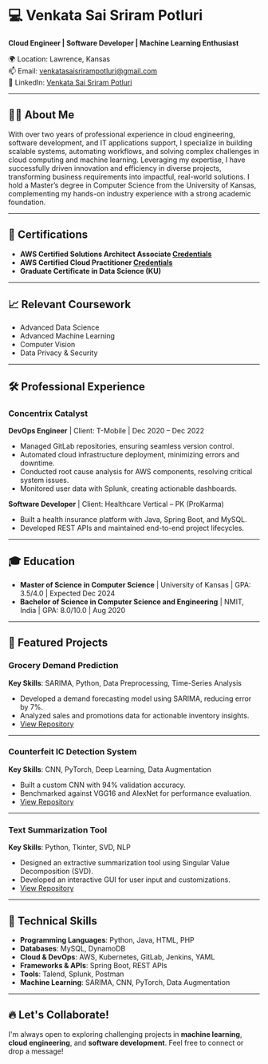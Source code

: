 # 💻 Venkata Sai Sriram Potluri

**Cloud Engineer | Software Developer | Machine Learning Enthusiast**

🌍 Location: Lawrence, Kansas  
📫 Email: [venkatasaisrirampotluri@gmail.com](mailto:venkatasaisrirampotluri@gmail.com)  
🔗 LinkedIn: [Venkata Sai Sriram Potluri](https://www.linkedin.com/in/venkata-sai-sriram-potluri-1760132b1)

---

## 👨‍💻 About Me

With over two years of professional experience in cloud engineering, software development, and IT applications support, I specialize in building scalable systems, automating workflows, and solving complex challenges in cloud computing and machine learning. Leveraging my expertise, I have successfully driven innovation and efficiency in diverse projects, transforming business requirements into impactful, real-world solutions. I hold a Master’s degree in Computer Science from the University of Kansas, complementing my hands-on industry experience with a strong academic foundation.

---

## 📜 Certifications

- **AWS Certified Solutions Architect Associate [Credentials](https://www.credly.com/badges/d79febf9-524f-46d2-92ad-0155dee6fdcf)**  
- **AWS Certified Cloud Practitioner [Credentials](https://www.credly.com/badges/ef616831-59d1-498e-af2f-c80305987984)**  
- **Graduate Certificate in Data Science (KU)**  

---

## 📈 Relevant Coursework

- Advanced Data Science  
- Advanced Machine Learning  
- Computer Vision  
- Data Privacy & Security  

---

## 🛠️ Professional Experience

### **Concentrix Catalyst**  
**DevOps Engineer** | Client: T-Mobile | Dec 2020 – Dec 2022  
- Managed GitLab repositories, ensuring seamless version control.  
- Automated cloud infrastructure deployment, minimizing errors and downtime.  
- Conducted root cause analysis for AWS components, resolving critical system issues.  
- Monitored user data with Splunk, creating actionable dashboards.  

**Software Developer** | Client: Healthcare Vertical – PK (ProKarma)  
- Built a health insurance platform with Java, Spring Boot, and MySQL.  
- Developed REST APIs and maintained end-to-end project lifecycles.  

---

## 🎓 Education

- **Master of Science in Computer Science** | University of Kansas | GPA: 3.5/4.0 | Expected Dec 2024  
- **Bachelor of Science in Computer Science and Engineering** | NMIT, India | GPA: 8.0/10.0 | Aug 2020  

---

## 🌟 Featured Projects

### **Grocery Demand Prediction**  
**Key Skills**: SARIMA, Python, Data Preprocessing, Time-Series Analysis  
- Developed a demand forecasting model using SARIMA, reducing error by 7%.  
- Analyzed sales and promotions data for actionable inventory insights.  
- [View Repository](https://github.com/vssrp/Grocery-Demand-Prediction)

---

### **Counterfeit IC Detection System**  
**Key Skills**: CNN, PyTorch, Deep Learning, Data Augmentation  
- Built a custom CNN with 94% validation accuracy.  
- Benchmarked against VGG16 and AlexNet for performance evaluation.  
- [View Repository](https://github.com/YourGitHubUsername/counterfeit-ic-detection)

---

### **Text Summarization Tool**  
**Key Skills**: Python, Tkinter, SVD, NLP  
- Designed an extractive summarization tool using Singular Value Decomposition (SVD).  
- Developed an interactive GUI for user input and customizations.  
- [View Repository](https://github.com/YourGitHubUsername/text-summarization-tool)

---
## 🚀 Technical Skills

- **Programming Languages**: Python, Java, HTML, PHP  
- **Databases**: MySQL, DynamoDB  
- **Cloud & DevOps**: AWS, Kubernetes, GitLab, Jenkins, YAML  
- **Frameworks & APIs**: Spring Boot, REST APIs  
- **Tools**: Talend, Splunk, Postman  
- **Machine Learning**: SARIMA, CNN, PyTorch, Data Augmentation  

---

## 🔥 Let's Collaborate!

I'm always open to exploring challenging projects in **machine learning**, **cloud engineering**, and **software development**. Feel free to connect or drop a message!  
